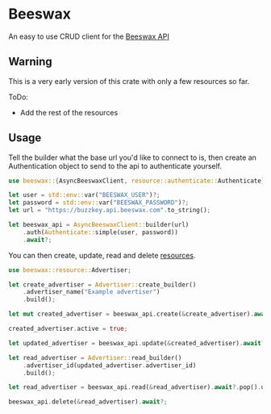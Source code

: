 Beeswax
=======

An easy to use CRUD client for the [Beeswax API](https://docs.beeswax.com/docs/getting-started)

Warning
-------

This is a very early version of this crate with only a few resources so far.

ToDo:
- Add the rest of the resources

Usage
-----

Tell the builder what the base url you'd like to connect to is, then create an Authentication
object to send to the api to authenticate yourself.

```rust
use beeswax::{AsyncBeeswaxClient, resource::authenticate::Authenticate};

let user = std::env::var("BEESWAX_USER")?;
let password = std::env::var("BEESWAX_PASSWORD")?;
let url = "https://buzzkey.api.beeswax.com".to_string();

let beeswax_api = AsyncBeeswaxClient::builder(url)
    .auth(Authenticate::simple(user, password))
    .await?;
```

You can then create, update, read and delete [resources](beeswax::resource).

```rust
use beeswax::resource::Advertiser;

let create_advertiser = Advertiser::create_builder()
    .advertiser_name("Example advertiser")
    .build();

let mut created_advertiser = beeswax_api.create(&create_advertiser).await?;

created_advertiser.active = true;

let updated_advertiser = beeswax_api.update(&created_advertiser).await?;

let read_advertiser = Advertiser::read_builder()
    .advertiser_id(updated_advertiser.advertiser_id)
    .build();

let read_advertiser = beeswax_api.read(&read_advertiser).await?.pop().unwrap();

beeswax_api.delete(&read_advertiser).await?;
```

